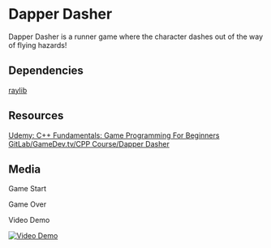 # Dapper Dasher
Dapper Dasher is a runner game where the character dashes out of the way of flying hazards!

## Dependencies
[raylib](https://www.raylib.com/)

## Resources
[Udemy: C++ Fundamentals: Game Programming For Beginners](https://www.udemy.com/course/cpp-fundamentals/)
[GitLab/GameDev.tv/CPP Course/Dapper Dasher](https://gitlab.com/GameDevTV/CPPCourse/dapper-dasher/-/tree/master?ref_type=heads)

## Media
Game Start


Game Over


Video Demo

[![Video Demo](https://img.youtube.com/vi/<ID-NUMBER-HERE>/0.jpg)](https://www.youtube.com/watch?v=<ID-NUMBER-HERE>)